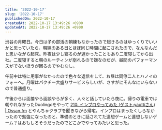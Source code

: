 ```yaml
---
title: '2022-10-17'
slug: '2022-10-17'
publishedOn: 2022-10-17
createdAt: 2022-10-17 13:49:26 +0900
updatedAt: 2022-10-17 13:49:26 +0900
---
```

渋谷の月曜日。今日は子の部活の朝練もなかったので起きるのはゆっくりでいいかと思っていたら、朝練のある日とほぼ同じ時間に起こされたので、なんなんだと思いながら起床。昨夜は少し寝るのが遅かったこともあり二度寝してから出社。二度寝すると朝のルーティンが崩れるので嫌なのだが、昼間のパフォーマンスがでないほうが困るのでやむなし。

午前中は特に用事がなかったので色々な返信をして、お昼は同僚二人とハノイのフォーへ。月曜はパクチー大盛りサービスらしいが、さすがにそんなにいらないので普通盛り。

午後からは面接やら面談やらが多く、人々と話していたら夜に。帰りの電車では朝やれなかったDuolingoをやって [210. インプロやってみた (ゲスト:yaottiさん) | Ossan.fm](https://ossan.fm/episode/210) とやんちゃクラブを聞きながら帰宅。インプロはまったくしらなかったので勉強になったのと、準備のときに話されてた連想ゲームと連想しないゲーム？はおもしろそうだったのでどこかでやってみたいと思った。
